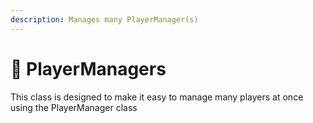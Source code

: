 ```yaml
---
description: Manages many PlayerManager(s)
---
```


# 📀 PlayerManagers

This class is designed to make it easy to manage many players at once using the PlayerManager class

